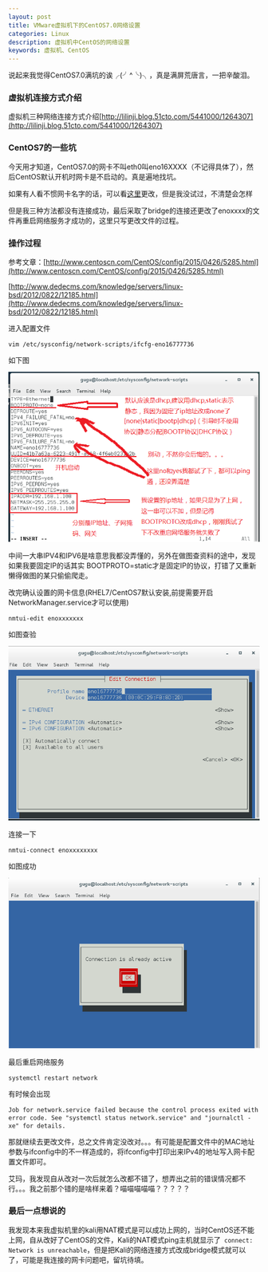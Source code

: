 ```yaml
---
layout: post
title: VMware虚拟机下的CentOS7.0网络设置
categories: Linux
description: 虚拟机中CentOS的网络设置
keywords: 虚拟机、CentOS
---
```


说起来我觉得CentOS7.0满坑的诶╭(╯^╰)╮，真是满屏荒唐言，一把辛酸泪。






### 虚拟机连接方式介绍

虚拟机三种网络连接方式介绍[http://lilinji.blog.51cto.com/5441000/1264307](http://lilinji.blog.51cto.com/5441000/1264307)




### CentOS7的一些坑

今天用才知道，CentOS7.0的网卡不叫eth0叫eno16XXXX（不记得具体了），然后CentOS默认开机时网卡是不启动的。真是遍地找坑。

如果有人看不惯网卡名字的话，可以看[这里](http://5323197.blog.51cto.com/5313197/1813868)更改，但是我没试过，不清楚会怎样

但是我三种方法都没有连接成功，最后采取了bridge的连接还更改了enoxxxx的文件再重启网络服务才成功的，这里只写更改文件的过程。



### 操作过程 

参考文章：[http://www.centoscn.com/CentOS/config/2015/0426/5285.html](http://www.centoscn.com/CentOS/config/2015/0426/5285.html)

[http://www.dedecms.com/knowledge/servers/linux-bsd/2012/0822/12185.html](http://www.dedecms.com/knowledge/servers/linux-bsd/2012/0822/12185.html)




进入配置文件

```shell
vim /etc/sysconfig/network-scripts/ifcfg-eno16777736
```

如下图

 ![1](/images/blog/1.PNG)

中间一大串IPV4和IPV6是啥意思我都没弄懂的，另外在做图查资料的途中，发现如果我要固定IP的话其实 BOOTPROTO=static才是固定IP的协议，打错了又重新懒得做图的某只偷偷爬走。



改完确认设置的网卡信息(RHEL7/CentOS7默认安装,前提需要开启NetworkManager.service才可以使用)

```shell
nmtui-edit enoxxxxxxx
```

如图查验

 ![2](/images/blog/2.PNG)



连接一下

```shell
nmtui-connect enoxxxxxxxx
```

如图成功

 ![3](/images/blog/3.PNG)



最后重启网络服务

```shell
systemctl restart network
```

有时候会出现

```
Job for network.service failed because the control process exited with error code. See "systemctl status network.service" and "journalctl -xe" for details.
```

那就继续去更改文件，总之文件肯定没改对。。。有可能是配置文件中的MAC地址参数与ifconfig中的不一样造成的，将ifconfig中打印出来IPv4的地址写入网卡配置文件即可。

艾玛，我发现自从改对一次后就怎么改都不错了，想弄出之前的错误情况都不行。。。我之前那个错的是啥样来着？喵喵喵喵喵？？？？？



### 最后一点想说的

我发现本来我虚拟机里的kali用NAT模式是可以成功上网的，当时CentOS还不能上网，自从改好了CentOS的文件，Kali的NAT模式ping主机就显示了` connect: Network is unreachable`，但是把Kali的网络连接方式改成bridge模式就可以了，可能是我连接的网卡问题吧，留坑待填。
